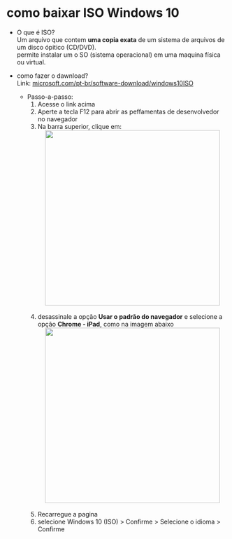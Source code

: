 # como baixar ISO Windows 10

- O que é ISO?<br>
Um arquivo que contem **uma copia exata** de um sistema de arquivos de um disco ópitico (CD/DVD).<br>
permite instalar um o SO (sistema operacional) em uma maquina física ou virtual.

- como fazer o dawnload?<br>
  Link: [microsoft.com/pt-br/software-download/windows10ISO](https://www.microsoft.com/pt-br/software-download/windows10ISO)<br>
  - Passo-a-passo:
    1. Acesse o link acima<br>
    2. Aperte a tecla F12 para abrir as peffamentas de desenvolvedor no navegador<br>
    3. Na barra superior, clique em:<br>
<img src="https://github.com/user-attachments/assets/8a0626d4-c1f8-48ce-a0a8-69bcfca5d696" width="400"  style="display: block; margin: auto;"><br>
      4. desassinale a opção **Usar o padrão do navegador** e selecione a opção **Chrome - iPad**, como na imagem abaixo<br>
  <img src="https://github.com/user-attachments/assets/a501047a-be6b-4737-9e75-9d275241c810" width="400" style="display: block; margin: auto;"><br>
    5. Recarregue a pagina
    6. selecione Windows 10 (ISO) > Confirme > Selecione o idioma > Confirme

